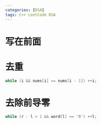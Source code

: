 ```yaml
---
categories: [DSA]
tags: C++ LeetCode DSA
---
```


# 写在前面





# 去重

```cpp
while (i && nums[i] == nums[i - 1]) ++i;
```





# 去除前导零

```cpp
while (r - l > 1 && word[l] == '0') ++l;
```

